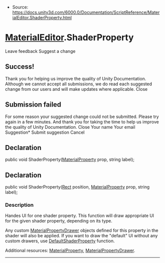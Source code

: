 * Source: https://docs.unity3d.com/6000.0/Documentation/ScriptReference/MaterialEditor.ShaderProperty.html

#  [MaterialEditor](https://docs.unity3d.com/6000.0/Documentation/ScriptReference/MaterialEditor.html).ShaderProperty
Leave feedback
Suggest a change
## Success!
Thank you for helping us improve the quality of Unity Documentation. Although we cannot accept all submissions, we do read each suggested change from our users and will make updates where applicable.
Close
## Submission failed
For some reason your suggested change could not be submitted. Please <a>try again</a> in a few minutes. And thank you for taking the time to help us improve the quality of Unity Documentation.
Close
Your name Your email Suggestion* Submit suggestion
Cancel
## Declaration
public void ShaderProperty([MaterialProperty](https://docs.unity3d.com/6000.0/Documentation/ScriptReference/MaterialProperty.html) prop, string label); 
## Declaration
public void ShaderProperty([Rect](https://docs.unity3d.com/6000.0/Documentation/ScriptReference/Rect.html) position, [MaterialProperty](https://docs.unity3d.com/6000.0/Documentation/ScriptReference/MaterialProperty.html) prop, string label); 
### Description
Handes UI for one shader property.
This function will draw appropriate UI for the given shader property, depending on its type.  
  
Any custom [MaterialPropertyDrawer](https://docs.unity3d.com/6000.0/Documentation/ScriptReference/MaterialPropertyDrawer.html) objects defined for this property in the shader will also be applied. If you want to draw the "default" UI without any custom drawers, use [DefaultShaderProperty](https://docs.unity3d.com/6000.0/Documentation/ScriptReference/MaterialEditor.DefaultShaderProperty.html) function.  
  
Additional resources: [MaterialProperty](https://docs.unity3d.com/6000.0/Documentation/ScriptReference/MaterialProperty.html), [MaterialPropertyDrawer](https://docs.unity3d.com/6000.0/Documentation/ScriptReference/MaterialPropertyDrawer.html).
* * *

